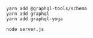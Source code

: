 ```
yarn add @graphql-tools/schema
yarn add graphql
yarn add graphql-yoga
```


```
node server.js
```
